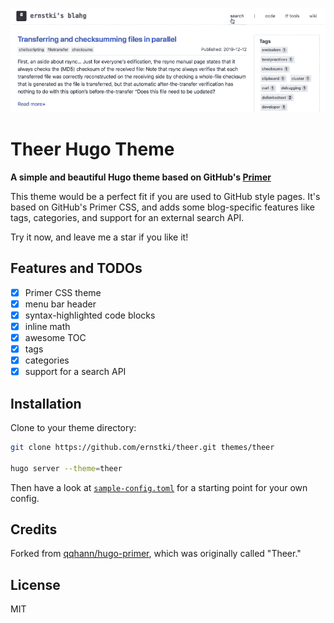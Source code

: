 ![screenshot][]

# Theer Hugo Theme

**A simple and beautiful Hugo theme based on GitHub's [Primer][]**

This theme would be a perfect fit if you are used to GitHub style pages. It's
based on GitHub's Primer CSS, and adds some blog-specific features like tags,
categories, and support for an external search API.

Try it now, and leave me a star if you like it!

## Features and TODOs

- [x] Primer CSS theme
- [x] menu bar header
- [x] syntax-highlighted code blocks
- [x] inline math
- [x] awesome TOC
- [x] tags
- [x] categories
- [x] support for a search API

## Installation

Clone to your theme directory:
```bash
git clone https://github.com/ernstki/theer.git themes/theer

hugo server --theme=theer
```

Then have a look at [`sample-config.toml`](sample-config.toml) for a starting
point for your own config.

## Credits

Forked from [qqhann/hugo-primer][origin], which was originally called "Theer."

## License

MIT

[primer]: https://github.com/primer/css
[screenshot]: https://github.com/ernstki/theer/blob/master/images/screenshot.gif
[origin]: https://github.com/qqhann/hugo-primer
